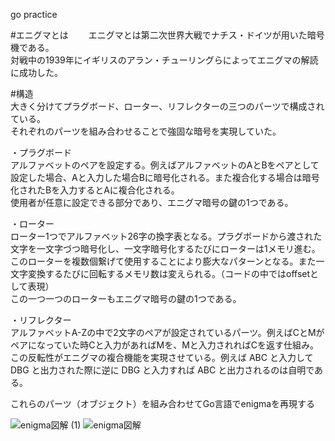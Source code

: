 go practice

#エニグマとは　　
エニグマとは第二次世界大戦でナチス・ドイツが用いた暗号機である。  
対戦中の1939年にイギリスのアラン・チューリングらによってエニグマの解読に成功した。  

#構造  
大きく分けてプラグボード、ローター、リフレクターの三つのパーツで構成されている。  
それぞれのパーツを組み合わせることで強固な暗号を実現していた。  
  
・プラグボード  
アルファベットのペアを設定する。例えばアルファベットのAとBをペアとして設定した場合、Aと入力した場合Bに暗号化される。また複合化する場合は暗号化されたBを入力するとAに複合化される。  
使用者が任意に設定できる部分であり、エニグマ暗号の鍵の1つである。
  
・ローター  
ローター1つでアルファベット26字の換字表となる。プラグボードから渡された文字を一文字づつ暗号化し、一文字暗号化するたびにローターは1メモリ進む。このローターを複数個繋げて使用することにより膨大なパターンとなる。また一文字変換するたびに回転するメモリ数は変えられる。（コードの中ではoffsetとして表現）  
この一つ一つのローターもエニグマ暗号の鍵の1つである。  
  
・リフレクター  
アルファベットA-Zの中で2文字のペアが設定されているパーツ。例えばCとMがペアになっていた時Cと入力があればMを、Mと入力されればCを返す仕組み。  
この反転性がエニグマの複合機能を実現させている。例えば ABC と入力して DBG と出力された際に逆に DBG と入力すれば ABC と出力されるのは自明である。
  
  
これらのパーツ（オブジェクト）を組み合わせてGo言語でenigmaを再現する  

![enigma図解 (1)](https://github.com/Nyakira22/enigma/assets/162646793/a8a3e64e-58c3-49ab-84bd-6dd439a58f1a)
![enigma図解](https://github.com/Nyakira22/enigma/assets/162646793/38e675ea-8cbc-4729-9662-6750aa09bf90)
